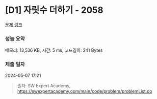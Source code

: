 # [D1] 자릿수 더하기 - 2058 

[문제 링크](https://swexpertacademy.com/main/code/problem/problemDetail.do?contestProbId=AV5QPRjqA10DFAUq) 

### 성능 요약

메모리: 13,536 KB, 시간: 5 ms, 코드길이: 241 Bytes

### 제출 일자

2024-05-07 17:21



> 출처: SW Expert Academy, https://swexpertacademy.com/main/code/problem/problemList.do